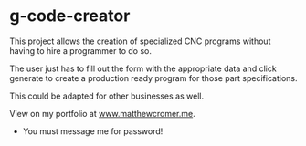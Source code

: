 # g-code-creator

This project allows the creation of specialized CNC programs without having to hire a programmer to do so.

The user just has to fill out the form with the appropriate data and click generate to create a production ready program for those part specifications.

This could be adapted for other businesses as well.

View on my portfolio at www.matthewcromer.me.
 * You must message me for password!
